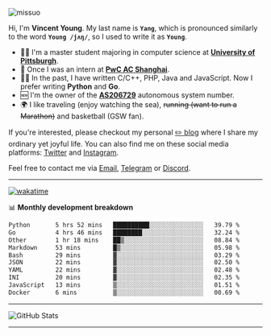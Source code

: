 <p align="left"> <img src="https://komarev.com/ghpvc/?username=missuo&label=Profile%20views&color=0e75b6&style=flat" alt="missuo" /> </p>


Hi, I'm **Vincent Young**. My last name is **`Yang`**, which is pronounced similarly to the word **`Young /jʌŋ/`**, so I used to write it as **`Young`**. 

-  👨‍🎓 I'm a master student majoring in computer science at [**University of Pittsburgh**](https://www.pitt.edu).
-  💼 Once I was an intern at **[PwC AC Shanghai](https://www.linkedin.com/company/pwc-ac-shanghai/)**.
-  👨‍💻 In the past, I have written C/C++, PHP, Java and JavaScript. Now I prefer writing **Python** and **Go**.
-  🆕 I'm the owner of the **[AS206729](https://bgp.tools/AS206729)** autonomous system number.
-  🌍 I like traveling (enjoy watching the sea), ~~running (want to run a Marathon)~~ and basketball (GSW fan).

If you're interested, please checkout my personal [✏️ blog](https://missuo.me/) where I share my ordinary yet joyful life. You can also find me on these social media platforms: [Twitter](https://twitter.com/m1ssuo) and [Instagram](https://www.instagram.com/m1ssuo).

Feel free to contact me via <a href="mailto:i@yyt.moe">Email</a>, [Telegram](https://t.me/missuo) or [Discord](https://discordapp.com/users/missuo#7448).

-------

[![wakatime](https://wakatime.com/badge/user/c13cd961-40ca-417a-afb6-1f9ea8ac295c.svg)](https://wakatime.com/@missuo)

📊 **Monthly development breakdown**
<!--START_SECTION:waka-->

```txt
Python       5 hrs 52 mins   ██████████░░░░░░░░░░░░░░░   39.79 %
Go           4 hrs 46 mins   ████████░░░░░░░░░░░░░░░░░   32.24 %
Other        1 hr 18 mins    ██▒░░░░░░░░░░░░░░░░░░░░░░   08.84 %
Markdown     53 mins         █▒░░░░░░░░░░░░░░░░░░░░░░░   05.98 %
Bash         29 mins         ▓░░░░░░░░░░░░░░░░░░░░░░░░   03.29 %
JSON         22 mins         ▓░░░░░░░░░░░░░░░░░░░░░░░░   02.50 %
YAML         22 mins         ▓░░░░░░░░░░░░░░░░░░░░░░░░   02.48 %
INI          20 mins         ▓░░░░░░░░░░░░░░░░░░░░░░░░   02.35 %
JavaScript   13 mins         ▒░░░░░░░░░░░░░░░░░░░░░░░░   01.51 %
Docker       6 mins          ▒░░░░░░░░░░░░░░░░░░░░░░░░   00.69 %
```

<!--END_SECTION:waka-->

-------

![GitHub Stats](https://github-readme-stats-opal-alpha-76.vercel.app/api?username=missuo&show_icons=true&theme=transparent)

-------

